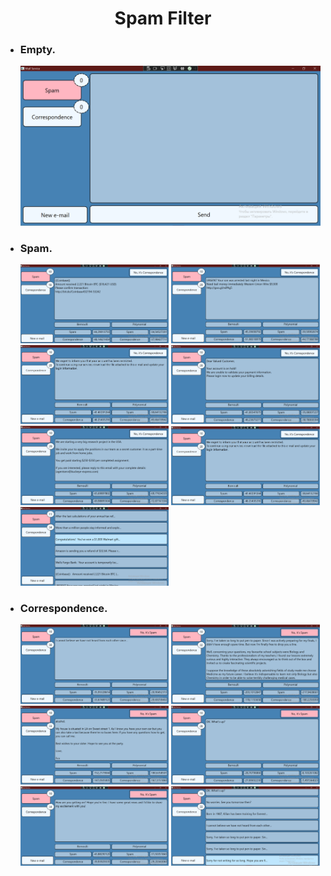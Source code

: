 <h1 align="center">
  Spam Filter
</h1>
<ul>
  <li>
    <h3>Empty.</h3>
    <p>
      <img src="https://github.com/NotGasaiYuno/SpamFilter/blob/main/Attachments/1.PNG" />
    </p>
  </li>
  <li>
    <h3>Spam.</h3>
    <p>
      <img src="https://github.com/NotGasaiYuno/SpamFilter/blob/main/Attachments/2.png" width="49.5%" />
      <img src="https://github.com/NotGasaiYuno/SpamFilter/blob/main/Attachments/3.PNG" width="49.5%" />
      <img src="https://github.com/NotGasaiYuno/SpamFilter/blob/main/Attachments/4.PNG" width="49.5%" />
      <img src="https://github.com/NotGasaiYuno/SpamFilter/blob/main/Attachments/5.PNG" width="49.5%" />
      <img src="https://github.com/NotGasaiYuno/SpamFilter/blob/main/Attachments/6.PNG" width="49.5%" />
      <img src="https://github.com/NotGasaiYuno/SpamFilter/blob/main/Attachments/4.PNG" width="49.5%" />
      <img src="https://github.com/NotGasaiYuno/SpamFilter/blob/main/Attachments/13.PNG" width="49.5%" />
    </p>
  </li>
  <li>
    <h3>Correspondence.</h3>
    <p>
      <img src="https://github.com/NotGasaiYuno/SpamFilter/blob/main/Attachments/7.PNG" width="49.5%" />
      <img src="https://github.com/NotGasaiYuno/SpamFilter/blob/main/Attachments/8.PNG" width="49.5%" />
      <img src="https://github.com/NotGasaiYuno/SpamFilter/blob/main/Attachments/11.PNG" width="49.5%" />
      <img src="https://github.com/NotGasaiYuno/SpamFilter/blob/main/Attachments/14.PNG" width="49.5%" />
      <img src="https://github.com/NotGasaiYuno/SpamFilter/blob/main/Attachments/15.PNG" width="49.5%" />
      <img src="https://github.com/NotGasaiYuno/SpamFilter/blob/main/Attachments/10.PNG" width="49.5%" />
    </p>
  </li>
</ul>
